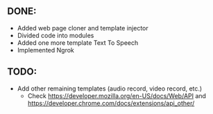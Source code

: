 ## DONE:

* Added web page cloner and template injector
* Divided code into modules
* Added one more template Text To Speech
* Implemented Ngrok

## TODO:
* Add other remaining templates (audio record, video record, etc.)
  * Check https://developer.mozilla.org/en-US/docs/Web/API and https://developer.chrome.com/docs/extensions/api_other/
